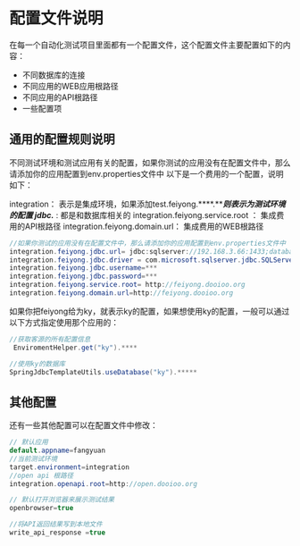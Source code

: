 # 配置文件说明

在每一个自动化测试项目里面都有一个配置文件，这个配置文件主要配置如下的内容：

- 不同数据库的连接
- 不同应用的WEB应用根路径
- 不同应用的API根路径
- 一些配置项

## 通用的配置规则说明

不同测试环境和测试应用有关的配置，如果你测试的应用没有在配置文件中，那么请添加你的应用配置到env.properties文件中
以下是一个费用的一个配置，说明如下：

integration： 表示是集成环境，如果添加test.feiyong.****.*****则表示为测试环境的配置
jdbc.*** : 都是和数据库相关的
integration.feiyong.service.root ： 集成费用的API根路径
integration.feiyong.domain.url： 集成费用的WEB根路径

```java
//如果你测试的应用没有在配置文件中，那么请添加你的应用配置到env.properties文件中
integration.feiyong.jdbc.url= jdbc:sqlserver://192.168.3.66:1433;databaseName=AffairsCenter
integration.feiyong.jdbc.driver = com.microsoft.sqlserver.jdbc.SQLServerDriver
integration.feiyong.jdbc.username=***
integration.feiyong.jdbc.password=***
integration.feiyong.service.root= http://feiyong.dooioo.org
integration.feiyong.domain.url=http://feiyong.dooioo.org
```

如果你把feiyong给为ky，就表示ky的配置，如果想使用ky的配置，一般可以通过以下方式指定使用那个应用的：

```java
//获取客源的所有配置信息
 EnviromentHelper.get("ky").****

//使用ky的数据库
SpringJdbcTemplateUtils.useDatabase("ky").*****
```

## 其他配置

还有一些其他配置可以在配置文件中修改：

```java
// 默认应用
default.appname=fangyuan
//当前测试环境
target.environment=integration
//open api 根路径
integration.openapi.root=http://open.dooioo.org

// 默认打开浏览器来展示测试结果
openbrowser=true

//将API返回结果写到本地文件
write_api_response =true

```
